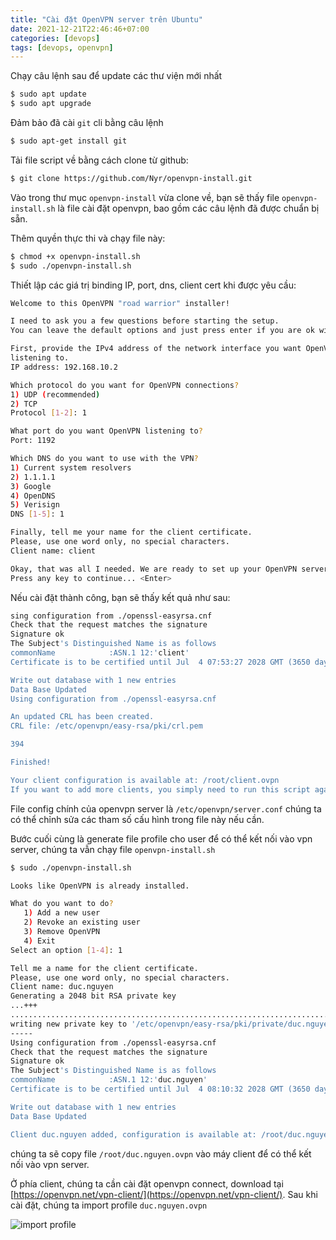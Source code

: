 ```yaml
---
title: "Cài đặt OpenVPN server trên Ubuntu"
date: 2021-12-21T22:46:46+07:00
categories: [devops]
tags: [devops, openvpn]
---
```


Chạy câu lệnh sau để update các thư viện mới nhất

```bash
$ sudo apt update
$ sudo apt upgrade
```

Đảm bảo đã cài `git` cli bằng câu lệnh

```bash
$ sudo apt-get install git
```

Tải file script về bằng cách clone từ github:

```bash
$ git clone https://github.com/Nyr/openvpn-install.git
```

Vào trong thư mục `openvpn-install` vừa clone về, bạn sẽ thấy file `openvpn-install.sh` là file cài đặt openvpn, bao gồm các câu lệnh đã được chuẩn bị sẵn.

Thêm quyền thực thi và chạy file này:

```bash
$ chmod +x openvpn-install.sh
$ sudo ./openvpn-install.sh
```

Thiết lập các giá trị binding IP, port, dns, client cert khi được yêu cầu:

```bash
Welcome to this OpenVPN "road warrior" installer!

I need to ask you a few questions before starting the setup.
You can leave the default options and just press enter if you are ok with them.

First, provide the IPv4 address of the network interface you want OpenVPN
listening to.
IP address: 192.168.10.2

Which protocol do you want for OpenVPN connections?
1) UDP (recommended)
2) TCP
Protocol [1-2]: 1

What port do you want OpenVPN listening to?
Port: 1192

Which DNS do you want to use with the VPN?
1) Current system resolvers
2) 1.1.1.1
3) Google
4) OpenDNS
5) Verisign
DNS [1-5]: 1

Finally, tell me your name for the client certificate.
Please, use one word only, no special characters.
Client name: client

Okay, that was all I needed. We are ready to set up your OpenVPN server now.
Press any key to continue... <Enter>
```

Nếu cài đặt thành công, bạn sẽ thấy kết quả như sau:

```bash
sing configuration from ./openssl-easyrsa.cnf
Check that the request matches the signature
Signature ok
The Subject's Distinguished Name is as follows
commonName            :ASN.1 12:'client'
Certificate is to be certified until Jul  4 07:53:27 2028 GMT (3650 days)

Write out database with 1 new entries
Data Base Updated
Using configuration from ./openssl-easyrsa.cnf

An updated CRL has been created.
CRL file: /etc/openvpn/easy-rsa/pki/crl.pem

394

Finished!

Your client configuration is available at: /root/client.ovpn
If you want to add more clients, you simply need to run this script again!
```

File config chính của openvpn server là `/etc/openvpn/server.conf` chúng ta có thể chỉnh sửa các tham số cấu hình trong file này nếu cần.

Bước cuối cùng là generate file profile cho user để có thể kết nối vào vpn server, chúng ta vẫn chạy file `openvpn-install.sh`

```bash
$ sudo ./openvpn-install.sh

Looks like OpenVPN is already installed.

What do you want to do?
   1) Add a new user
   2) Revoke an existing user
   3) Remove OpenVPN
   4) Exit
Select an option [1-4]: 1

Tell me a name for the client certificate.
Please, use one word only, no special characters.
Client name: duc.nguyen
Generating a 2048 bit RSA private key
...+++
.............................................................................................................................+++
writing new private key to '/etc/openvpn/easy-rsa/pki/private/duc.nguyen.key.8dsSsOTWPe'
-----
Using configuration from ./openssl-easyrsa.cnf
Check that the request matches the signature
Signature ok
The Subject's Distinguished Name is as follows
commonName            :ASN.1 12:'duc.nguyen'
Certificate is to be certified until Jul  4 08:10:32 2028 GMT (3650 days)

Write out database with 1 new entries
Data Base Updated

Client duc.nguyen added, configuration is available at: /root/duc.nguyen.ovpn
```

chúng ta sẽ copy file `/root/duc.nguyen.ovpn` vào máy client để có thể kết nối vào vpn server.

Ở phía client, chúng ta cần cài đặt openvpn connect, download tại [https://openvpn.net/vpn-client/](https://openvpn.net/vpn-client/). Sau khi cài đặt, chúng ta import profile `duc.nguyen.ovpn`

![import profile](https://duczk.com/open_vpn_import_profile.png)
